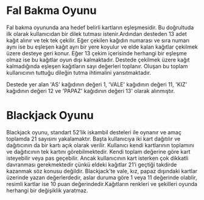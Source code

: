 # Fal Bakma Oyunu

Fal bakma oyununda ana hedef belirli kartların eşleşmesidir. Bu doğrultuda ilk olarak kullanıcıdan bir dilek tutması istenir.Ardından desteden 13 adet kağıt alınır ve tek tek çekilir. Eğer çekilen kağıdın numarası ve sıra numarı aynı ise bu eşleşen kağıt ayrı bir yere koyulur ve elde kalan kağıtlar çekilmek üzere desteye geri konur. Eğer 13 çekim içerisinde herhangi bir eşleşme olmaz ise bu kağıtlar oyun dışı kalmaktadır. Destede çekilmek üzere kağıt kalmadığında eşleşen kağıtların sayı değerleri toplanır. Oluşan bu toplam kullanıcının tuttuğu dileğin tutma ihtimalini yansıtmaktadır.

Destede yer alan 'AS' kağıdının değeri 1, 'VALE' kağıdının değeri 11, 'KIZ' kağıdının değeri 12 ve 'PAPAZ' kağıdının değeri 13' olarak alınmıştır.

# Blackjack Oyunu

Blackjack oyunu, standart 52’lik iskambil desteleri ile oynanır ve amaç toplamda 21 sayısını yakalamaktır. Başta kullanıcıya iki kart dağıtılır ve dağıtıcının da bir kartı açık olarak verilir. Kullanıcı kendi kartlarının toplamını ve dağıtıcının tek kartını görebilmektedir. Kendi toplam değerine göre kart isteyebilir veya pas geçebilir. Ancak kullanıcının kart isterken çok dikkatli davranması gerekmektedir çünkü eldeki kağıtlar 21’i geçtiği takdirde kazanmak söz konusu değildir.
Blackjack’te vale, kız, papaz dışındaki kartlar üzerinde yazan değerlerdedir, aslar duruma göre 1 veya 11 değerinde olablir, resimli kartlar ise 10 puan değerindedir.Kağıtların renkleri ve şekilleri oyunda herhangi bir değişiklik yaratmaz.

